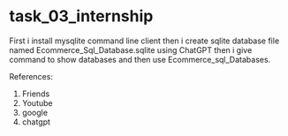 # task_03_internship
First i install mysqlite command line client
then i create sqlite database file named Ecommerce_Sql_Database.sqlite using ChatGPT
then i give command to show databases and then use Ecommerce_sql_Databases.


References:
1. Friends
2. Youtube
3. google
4. chatgpt
